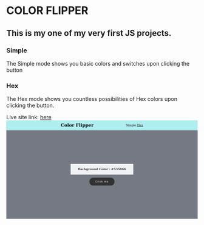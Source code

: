 # COLOR FLIPPER

## This is my one of my very first JS projects. 

### Simple
The Simple mode shows you basic colors and switches upon clicking the button

### Hex
The Hex mode shows you countless possibilities of Hex colors upon clicking the button.

Live site link: [here](https://acesif.github.io/Color-Picker/)
![](./screenshot.png)